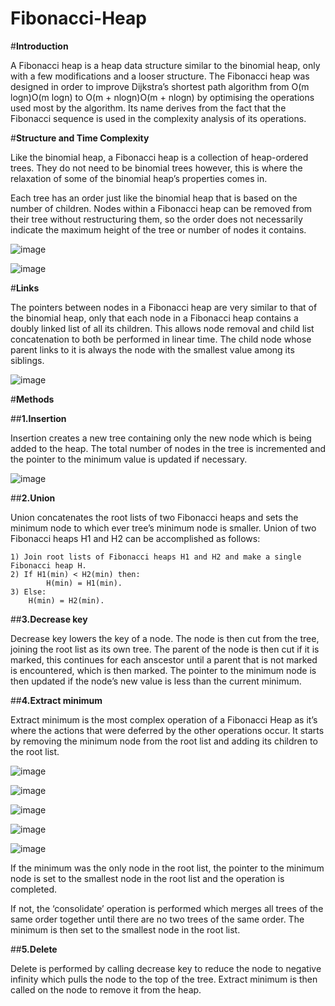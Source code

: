 # Fibonacci-Heap
#****Introduction****

A Fibonacci heap is a heap data structure similar to the binomial heap, only with a few modifications and a looser structure. The Fibonacci heap was designed in order to improve Dijkstra’s shortest path algorithm from O(m logn)O(m logn) to O(m + nlogn)O(m + nlogn) by optimising the operations used most by the algorithm. Its name derives from the fact that the Fibonacci sequence is used in the complexity analysis of its operations.

#**Structure and Time Complexity**

Like the binomial heap, a Fibonacci heap is a collection of heap-ordered trees. They do not need to be binomial trees however, this is where the relaxation of some of the binomial heap’s properties comes in.

Each tree has an order just like the binomial heap that is based on the number of children. Nodes within a Fibonacci heap can be removed from their tree without restructuring them, so the order does not necessarily indicate the maximum height of the tree or number of nodes it contains.


![image](https://user-images.githubusercontent.com/101597846/170057023-e0a562a8-e167-4e75-8868-73e64539190c.png)


![image](https://user-images.githubusercontent.com/101597846/170062073-d05b9758-f198-40fa-9932-f1a6d6e1b66f.png)


#**Links**

The pointers between nodes in a Fibonacci heap are very similar to that of the binomial heap, only that each node in a Fibonacci heap contains a doubly linked list of all its children. This allows node removal and child list concatenation to both be performed in linear time. The child node whose parent links to it is always the node with the smallest value among its siblings.

![image](https://user-images.githubusercontent.com/101597846/170057482-90225467-e5c4-490c-b806-33a3adef1435.png)


#**Methods**

##**1.Insertion**

Insertion creates a new tree containing only the new node which is being added to the heap. The total number of nodes in the tree is incremented and the pointer to the minimum value is updated if necessary.

![image](https://user-images.githubusercontent.com/101597846/170057901-34afcc9e-f6fb-40c6-8836-805a34f308cd.png)


##**2.Union**

Union concatenates the root lists of two Fibonacci heaps and sets the minimum node to which ever tree’s minimum node is smaller.
Union of two Fibonacci heaps H1 and H2 can be accomplished as follows: 


```
1) Join root lists of Fibonacci heaps H1 and H2 and make a single Fibonacci heap H.
2) If H1(min) < H2(min) then: 
		H(min) = H1(min).
3) Else: 
    H(min) = H2(min).
```

##**3.Decrease key**

Decrease key lowers the key of a node. The node is then cut from the tree, joining the root list as its own tree. The parent of the node is then cut if it is marked, this continues for each anscestor until a parent that is not marked is encountered, which is then marked. The pointer to the minimum node is then updated if the node’s new value is less than the current minimum.

##**4.Extract minimum**

Extract minimum is the most complex operation of a Fibonacci Heap as it’s where the actions that were deferred by the other operations occur. It starts by removing the minimum node from the root list and adding its children to the root list.

![image](https://user-images.githubusercontent.com/101597846/170060160-68dddfcf-f700-450a-bdb0-82da1057e081.png)




![image](https://user-images.githubusercontent.com/101597846/170060278-76977f67-ce73-4cc6-a45b-676f1fd549be.png)




![image](https://user-images.githubusercontent.com/101597846/170060419-0473f9de-53c9-4978-abfb-ab8d56ead7a5.png)




![image](https://user-images.githubusercontent.com/101597846/170060489-6daa5089-0e3c-4aad-bd7e-e480c8c4c4fa.png)




![image](https://user-images.githubusercontent.com/101597846/170060527-7ebba766-1eb9-46f9-beba-0c418f95520c.png)


If the minimum was the only node in the root list, the pointer to the minimum node is set to the smallest node in the root list and the operation is completed.

If not, the ‘consolidate’ operation is performed which merges all trees of the same order together until there are no two trees of the same order. The minimum is then set to the smallest node in the root list.

##**5.Delete**

Delete is performed by calling decrease key to reduce the node to negative infinity which pulls the node to the top of the tree. Extract minimum is then called on the node to remove it from the heap.
